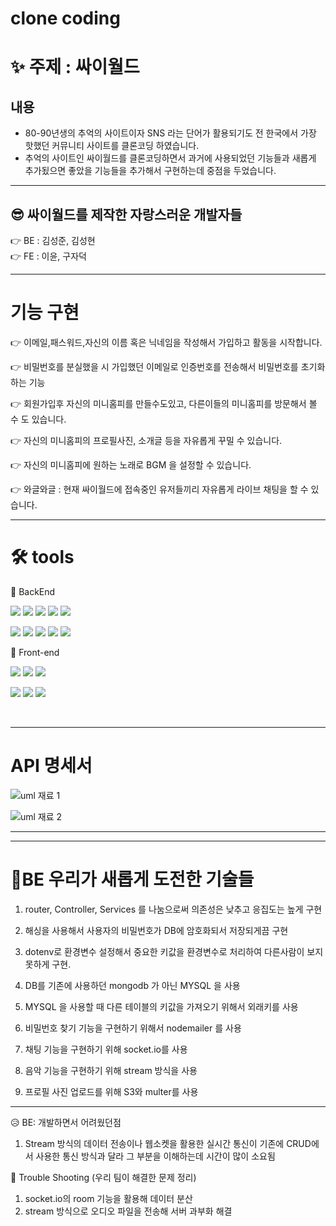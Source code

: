 # clone coding

✨ 주제 : 싸이월드
===========

내용
---

* 80-90년생의 추억의 사이트이자 SNS 라는 단어가 활용되기도 전 한국에서 가장 핫했던 커뮤니티 사이트를 클론코딩 하였습니다. 
* 추억의 사이트인 싸이월드를 클론코딩하면서 과거에 사용되었던 기능들과 새롭게 추가됬으면 좋았을 기능들을 추가해서 구현하는데 중점을 두었습니다.

---

😎 싸이월드를 제작한 자랑스러운 개발자들
---

👉 BE : 김성준, 김성현
<br>
👉 FE : 이윤, 구자덕

---
기능 구현
===

👉 이메일,패스워드,자신의 이름 혹은 닉네임을 작성해서 가입하고 활동을 시작합니다.

👉 비밀번호를 분실했을 시 가입했던 이메일로 인증번호를 전송해서 비밀번호를 초기화 하는 기능

👉 회원가입후 자신의 미니홈피를 만들수도있고, 다른이들의 미니홈피를 방문해서 볼 수 도 있습니다.

👉 자신의 미니홈피의 프로필사진, 소개글 등을 자유롭게 꾸밀 수 있습니다.

👉 자신의 미니홈피에 원하는 노래로 BGM 을 설정할 수 있습니다.

👉 와글와글 : 현재 싸이월드에 접속중인 유저들끼리 자유롭게 라이브 채팅을 할 수 있습니다.

---

🛠 tools
===
<!-- <img src="https://img.shields.io/badge/이름-색상코드?style=flat-square&logo=로고명&logoColor=로고색"/> -->


📌 BackEnd

<img src="https://img.shields.io/badge/javascript-333333?style=flat-square&logo=javascript&logoColor=yellow"/> <img src="https://img.shields.io/badge/mysql-3333ff?style=flat-square&logo=firebase&logoColor=white"/> 
<img src="https://img.shields.io/badge/express-666666?style=flat-square&logo=express&logoColor=white"/> <img src="https://img.shields.io/badge/Node.js-33cc00?style=flat-square&logo=Node.js&logoColor=white"/> <img src="https://img.shields.io/badge/AWS-ffcc33?style=flat-square&logo=AWS&logoColor=white"/> 


<img src="https://img.shields.io/badge/jsonwebtoken-333333?style=flat-square&logo=json web token&logoColor=white"/> <img src="https://img.shields.io/badge/Socket.io-33cc00?style=flat-square&logo=Node.js&logoColor=white"/> <img src="https://img.shields.io/badge/winston-33ccff?style=flat-square&logo=Node.js&logoColor=white"/> <img src="https://img.shields.io/badge/multer-cc0033?style=flat-square&logo=Node.js&logoColor=white"/> <img src="https://img.shields.io/badge/sequelize-ffff33?style=flat-square&logo=Node.js&logoColor=black"/>



📌 Front-end

<img src="https://img.shields.io/badge/javascript-333333?style=flat-square&logo=javascript&logoColor=yellow"/> <img src="https://img.shields.io/badge/HTML-ff3300?style=flat-square&logo=HTML&logoColor=white"/> <img src="https://img.shields.io/badge/CSS-3366ff?style=flat-square&logo=CSS&logoColor=white"/>

<img src="https://img.shields.io/badge/react-33ffff?style=flat-square&logo=react&logoColor=black"/> <img src="https://img.shields.io/badge/REDUX-6600cc?style=flat-square&logo=REDUX&logoColor=white"/> <img src="https://img.shields.io/badge/REACT ROUTER-6600cc?style=flat-square&logo=REACT ROUTER&logoColor=white"/> 



<br>

---


API 명세서
===

![uml 재료 1](https://user-images.githubusercontent.com/105336416/173999191-a791ed0b-65a4-4967-b91d-56c4af81c0a4.PNG)

![uml 재료 2](https://user-images.githubusercontent.com/105336416/173999295-489c46a7-1a57-4ab5-922a-a9c8af0dced0.PNG)


<!-- 
| 페이지 | 기능 | API URL | Method | request(가져갈 데이터)|response(서버로부터 받아올 데이터)|     
|:------:|:------:|:---:|:------:|:---:|:---:|
|홈|회원정보로 이동| x | x | x |x |
|회원정보|회원가입|/api/signup|/api/signup|email,password|token; result : [{""success"",nickname}] OR message: '이메일 또는 패스워드 확인해주세요'}"|
|회원정보|로그인|/api/login|POST|email,password|token; result : [{""success"",nickname}] OR message: '이메일 또는 패스워드 확인해주세요'|
|회원정보|중복검사 이메일|/api/duplicatesemail/:email|GET|email|Message: '사용 가능한 이메일 입니다' OR Message: '중복된 이메일 입니다' |
|회원정보|중복검사 닉네임|/api/duplicatesnick/:nickname|GET|nickname|Message: '사용 가능한 닉네임 입니다' OR Message: '중복된 닉네임 입니다' |
|메인|여행 게시물 조회|/api/travel|GET|x|boardId,title,image,nickname|
|메인|게시물 작성|/api/travels|x|title,image,content|boardId,title,image,content|
|메인|게시물 상세 조회|/api/travels/:boardId|GET|x|boardId,title,image,content,nickname|
|Detail|게시물 수정|/api/travels/:boardId|PATCH|"title,image,content|boardId,title,image,content|
|Detail|게시물 삭제|/api/travels/:boardId|DELETE|x|boardId| -->

---
---

💎BE 우리가 새롭게 도전한 기술들
===
1. router, Controller, Services 를 나눔으로써 의존성은 낮추고 응집도는 높게 구현

2. 해싱을 사용해서 사용자의 비밀번호가 DB에 암호화되서 저장되게끔 구현

3. dotenv로 환경변수 설정해서 중요한 키값을 환경변수로 처리하여 다른사람이 보지못하게 구현. 

4. DB를 기존에 사용하던 mongodb 가 아닌 MYSQL 을 사용 

5. MYSQL 을 사용할 때 다른 테이블의 키값을 가져오기 위해서 외래키를 사용

6. 비밀번호 찾기 기능을 구현하기 위해서 nodemailer 를 사용

7. 채팅 기능을 구현하기 위해 socket.io를 사용

8. 음악 기능을 구현하기 위해 stream 방식을 사용

9. 프로필 사진 업로드를 위해 S3와 multer를 사용

---

😥 BE: 개발하면서 어려웠던점
1. Stream 방식의 데이터 전송이나 웹소켓을 활용한 실시간 통신이 기존에 CRUD에서 사용한 통신 방식과 달라 그 부분을 이해하는데 시간이 많이 소요됨

🤟 Trouble Shooting
(우리 팀이 해결한 문제 정리)

1. socket.io의 room 기능을 활용해 데이터 분산
2. stream 방식으로 오디오 파일을 전송해 서버 과부화 해결
